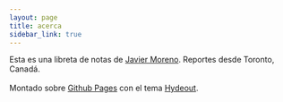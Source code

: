 ```yaml
--- 
layout: page 
title: acerca 
sidebar_link: true 
---
```


<p class="message"> 
Esta es una libreta de notas de <a
href="http://twitter.com/infrahumano">Javier Moreno</a>. Reportes desde Toronto, Canadá.
<br><br>
Montado sobre <a href="https://pages.github.com/">Github Pages</a> con el tema <a href="https://github.com/fongandrew/hydeout">Hydeout</a>.</p>
